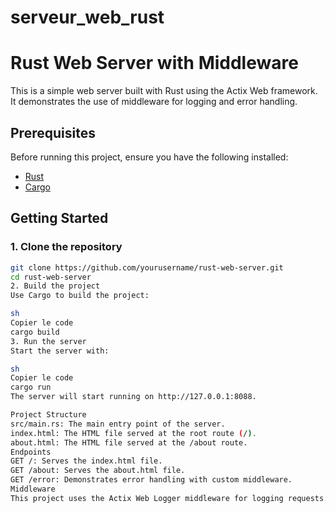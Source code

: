 # serveur_web_rust

# Rust Web Server with Middleware

This is a simple web server built with Rust using the Actix Web framework. It demonstrates the use of middleware for logging and error handling.

## Prerequisites

Before running this project, ensure you have the following installed:

- [Rust](https://www.rust-lang.org/tools/install)
- [Cargo](https://doc.rust-lang.org/cargo/getting-started/installation.html)

## Getting Started

### 1. Clone the repository

```sh
git clone https://github.com/yourusername/rust-web-server.git
cd rust-web-server
2. Build the project
Use Cargo to build the project:

sh
Copier le code
cargo build
3. Run the server
Start the server with:

sh
Copier le code
cargo run
The server will start running on http://127.0.0.1:8088.

Project Structure
src/main.rs: The main entry point of the server.
index.html: The HTML file served at the root route (/).
about.html: The HTML file served at the /about route.
Endpoints
GET /: Serves the index.html file.
GET /about: Serves the about.html file.
GET /error: Demonstrates error handling with custom middleware.
Middleware
This project uses the Actix Web Logger middleware for logging requests.
